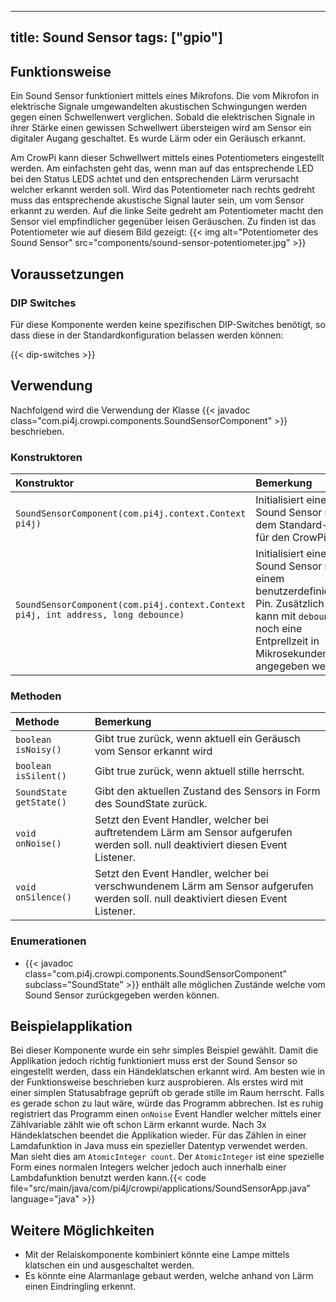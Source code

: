 ---

title: Sound Sensor
tags: ["gpio"]
--------------

## Funktionsweise

Ein Sound Sensor funktioniert mittels eines Mikrofons. Die vom Mikrofon in elektrische Signale umgewandelten akustischen Schwingungen werden
gegen einen Schwellenwert verglichen. Sobald die elektrischen Signale in ihrer Stärke einen gewissen Schwellwert übersteigen wird am Sensor
ein digitaler Augang geschaltet. Es wurde Lärm oder ein Geräusch erkannt.

Am CrowPi kann dieser Schwellwert mittels eines Potentiometers eingestellt werden. Am einfachsten geht das, wenn man auf das entsprechende
LED bei den Status LEDS achtet und den entsprechenden Lärm verursacht welcher erkannt werden soll. Wird das Potentiometer nach rechts
gedreht muss das entsprechende akustische Signal lauter sein, um vom Sensor erkannt zu werden. Auf die linke Seite gedreht am Potentiometer
macht den Sensor viel empfindlicher gegenüber leisen Geräuschen. Zu finden ist das Potentiometer wie auf diesem Bild gezeigt: {{< img
alt="Potentiometer des Sound Sensor" src="components/sound-sensor-potentiometer.jpg" >}}

## Voraussetzungen

### DIP Switches

Für diese Komponente werden keine spezifischen DIP-Switches benötigt, so dass diese in der Standardkonfiguration belassen werden können:

{{< dip-switches >}}

## Verwendung

Nachfolgend wird die Verwendung der Klasse {{< javadoc class="com.pi4j.crowpi.components.SoundSensorComponent" >}} beschrieben.

### Konstruktoren

| Konstruktor                                                                       | Bemerkung                                                                                                                                                   |
|:----------------------------------------------------------------------------------|:------------------------------------------------------------------------------------------------------------------------------------------------------------|
| `SoundSensorComponent(com.pi4j.context.Context pi4j)`                             | Initialisiert einen Sound Sensor mit dem Standard-Pin für den CrowPi.                                                                                       |
| `SoundSensorComponent(com.pi4j.context.Context pi4j, int address, long debounce)` | Initialisiert einen Sound Sensor mit einem benutzerdefinierten Pin. Zusätzlich kann mit `debounce` noch eine Entprellzeit in Mikrosekunden angegeben werden |

### Methoden

| Methode                 | Bemerkung                                                                                                                          |
|:------------------------|:-----------------------------------------------------------------------------------------------------------------------------------|
| `boolean isNoisy()`     | Gibt true zurück, wenn aktuell ein Geräusch vom Sensor erkannt wird                                                                |
| `boolean isSilent()`    | Gibt true zurück, wenn aktuell stille herrscht.                                                                                    |
| `SoundState getState()` | Gibt den aktuellen Zustand des Sensors in Form des SoundState zurück.                                                              |
| `void onNoise()`        | Setzt den Event Handler, welcher bei auftretendem Lärm am Sensor aufgerufen werden soll. null deaktiviert diesen Event Listener.   |
| `void onSilence()`      | Setzt den Event Handler, welcher bei verschwundenem Lärm am Sensor aufgerufen werden soll. null deaktiviert diesen Event Listener. |

### Enumerationen

- {{< javadoc class="com.pi4j.crowpi.components.SoundSensorComponent" subclass="SoundState" >}} enthält alle möglichen Zustände welche vom
  Sound Sensor zurückgegeben werden können.

## Beispielapplikation

Bei dieser Komponente wurde ein sehr simples Beispiel gewählt. Damit die Applikation jedoch richtig funktioniert muss erst der Sound Sensor
so eingestellt werden, dass ein Händeklatschen erkannt wird. Am besten wie in der Funktionsweise beschrieben kurz ausprobieren. Als erstes
wird mit einer simplen Statusabfrage geprüft ob gerade stille im Raum herrscht. Falls es gerade schon zu laut wäre, würde das Programm
abbrechen. Ist es ruhig registriert das Programm einen `onNoise` Event Handler welcher mittels einer Zählvariable zählt wie oft schon Lärm
erkannt wurde. Nach 3x Händeklatschen beendet die Applikation wieder. Für das Zählen in einer Lamdafunktion in Java muss ein spezieller
Datentyp verwendet werden. Man sieht dies am `AtomicInteger count`. Der `AtomicInteger` ist eine spezielle Form eines normalen Integers
welcher jedoch auch innerhalb einer Lambdafunktion benutzt werden kann.{{< code
file="src/main/java/com/pi4j/crowpi/applications/SoundSensorApp.java" language="java" >}}

## Weitere Möglichkeiten

- Mit der Relaiskomponente kombiniert könnte eine Lampe mittels klatschen ein und ausgeschaltet werden.
- Es könnte eine Alarmanlage gebaut werden, welche anhand von Lärm einen Eindringling erkennt.

